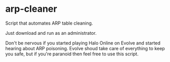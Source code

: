 # arp-cleaner
Script that automates ARP table cleaning.

Just download and run as an administrator.

Don't be nervous if you started playing Halo Online on Evolve and started hearing about ARP poisoning. Evolve shoud take care of everything to keep you safe, but if you're paranoid then feel free to use this script.
